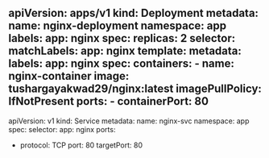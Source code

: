 
apiVersion: apps/v1
kind: Deployment
metadata:
  name: nginx-deployment
  namespace: app
  labels:
    app: nginx
spec:
  replicas: 2
  selector:
    matchLabels:
      app: nginx
  template:
    metadata:
      labels:
        app: nginx
    spec:
      containers:
      - name: nginx-container
        image: tushargayakwad29/nginx:latest
        imagePullPolicy: IfNotPresent
        ports:
        - containerPort: 80
---
apiVersion: v1
kind: Service
metadata:
  name: nginx-svc
  namespace: app
spec:
  selector:
    app: nginx
  ports:
  - protocol: TCP
    port: 80
    targetPort: 80
